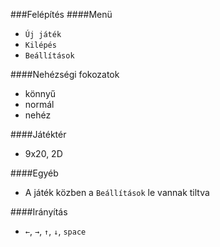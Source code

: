###Felépítés
####Menü
 - `Új játék`
 - `Kilépés`
 - `Beállítások`
 
####Nehézségi fokozatok
 - könnyű
 - normál
 - nehéz
  
####Játéktér
 - 9x20, 2D
 
####Egyéb
 - A játék közben a `Beállítások` le vannak tiltva
 
####Irányítás
 - `←`, `→`, `↑`, `↓`, `space`
 
